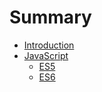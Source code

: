 # Summary

* [Introduction](README.md)
* [JavaScript](javascript/README.md)
    * [ES5](javascript/ES5.md)
    * [ES6](javascript/ES6.md)

